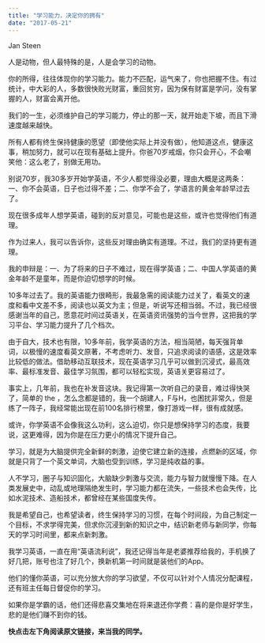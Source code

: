 ```yaml
---
title: "学习能力，决定你的拥有"
date: "2017-05-21"
---
```


Jan Steen

人是动物，但人最特殊的是，人是会学习的动物。

你的所得，往往体现你的学习能力。能力不匹配，运气来了，你也把握不住。有过统计，中大彩的人，多数很快败光财富，重回贫穷，因为保有财富是学问，没有掌握的人，财富会离开他。

我们的一生，必须维护自己的学习能力，停止的那一天，就开始走下坡，而且下滑速度越来越快。

所有人都有终生保持健康的愿望（即使他实际上并没有做），他知道这点，健康这事，稍加努力，就可以在现有基础上提升。你爸70岁戒烟，你只会开心，不会嘲笑他：这么老了，别做无用功。

别说70岁，我30多岁开始学英语，不少人都觉得没必要，理由大概是这两条：一、你不会英语，日子也过得不差；二、你学不会了，学语言的黄金年龄早过去了。

现在很多成年人想学英语，碰到的反对意见，可能也是这些，或许也觉得他们有道理。

作为过来人，我可以告诉你，这些反对理由确实有道理。不过，我们的坚持更有道理。

我的申辩是：一、为了将来的日子不难过，现在得学英语；二、中国人学英语的黄金年龄不是童年，而是你迫切想学的时候。

10多年过去了。我的英语能力很畸形，我最急需的阅读能力过关了，看英文的速度和看中文差不多，阅读也以英文为主；但是，听说写还相当弱。不过，我已经很感谢当年的自己，愿意花时间过英语关，在英语资讯强势的当今世界，这把我的学习平台、学习能力提升了几个档次。

由于自大，技术也有限，10多年前，我学英语的方法，相当简陋，每天强背单词，以极慢的速度看英文原著，不考虑听力、发音，只追求阅读的语感，这是效率比较低的做法。借助移动互联技术，现在英语学习几乎可以做到沉浸式，最高效率、最标准发音、最佳学习氛围，都可以轻松实现，英语关更容易过了。

事实上，几年前，我也在补发音这块。我记得第一次听自己的录音，难过得快哭了，简单的 the ，怎么念都是错的，我一个胡建人，F与H，也困扰非常久，但是练了一阵子，我经常能出现在前100名排行榜里，像打游戏一样，很有成就感。

或许，你学英语不会像我这么功利，这么迫切，你只是想保持学习的态度，我要说，这更难得，因为你是在压力更小的情况下提升自己。

学习，就是为大脑提供完全新鲜的刺激，迫使它建立新的连接，点燃新的区域，你就是只背了一个英文单词，大脑也受到训练，学习是纯收益的事。

人不学习，圈子与知识固化，大脑缺少刺激与交流，能力与智力就慢慢下降。在人类发展史中，动乱或地理隔绝发生时，学习能力都在流失，一些技术也会失传，比如水泥技术、造船技术，都曾经在某些国度失传。

我是希望自己，也希望读者，终生保持学习的习惯，在每个时间段，为自己制定一个目标，不求学得完美，但求你沉浸到新的知识之中，结识新老师与新同学，你每天的学习时间里，都来点新刺激。

我学习英语，一直在用“英语流利说”，我还记得当年是老婆推荐给我的，手机换了好几把，账号也注了好几个，换新机第一时间就是装他们的App。

他们的懂你英语，可以充分放大你的学习欲望，不仅可以针对个人情况分配课程，还有班主任每日督促你的学习。

如果你是学霸的话，他们还得悲喜交集地在将来退还你学费：喜的是你是好学生，悲的是他们赚不到你的钱。

**快点击左下角阅读原文链接，来当我的同学。**
